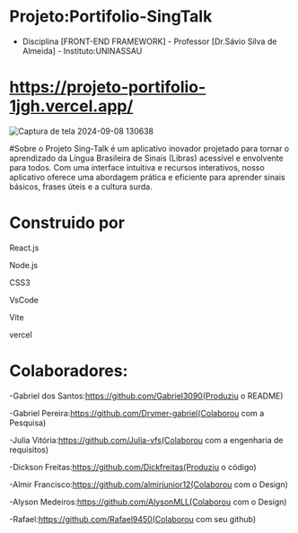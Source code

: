 # Projeto:Portifolio-SingTalk 

- Disciplina [FRONT-END FRAMEWORK] - Professor [Dr.Sávio Silva de Almeida] - Instituto:UNINASSAU

# https://projeto-portifolio-1jgh.vercel.app/

![Captura de tela 2024-09-08 130638](https://github.com/user-attachments/assets/2016d158-593f-4d15-bc4b-9329383c27fe)

#Sobre o Projeto
Sing-Talk é um aplicativo inovador projetado para tornar o aprendizado da Língua Brasileira de Sinais (Libras) acessível e envolvente para todos. Com uma interface intuitiva e recursos interativos, nosso aplicativo oferece uma abordagem prática e eficiente para aprender sinais básicos, frases úteis e a cultura surda.

# Construido por

React.js

Node.js

CSS3

VsCode

Vite

vercel

# Colaboradores:

 -Gabriel dos Santos:https://github.com/Gabriel3090(Produziu o README)
 
 -Gabriel Pereira:https://github.com/Drymer-gabriel(Colaborou com a Pesquisa)
 
 -Julia Vitória:https://github.com/Julia-vfs(Colaborou com a engenharia de requisitos)
 
 -Dickson Freitas:https://github.com/Dickfreitas(Produziu o código)
 
 -Almir Francisco:https://github.com/almirjunior12(Colaborou com o Design)
 
 -Alyson Medeiros:https://github.com/AlysonMLL(Colaborou com o Design)

 -Rafael:https://github.com/Rafael9450(Colaborou com seu github)

